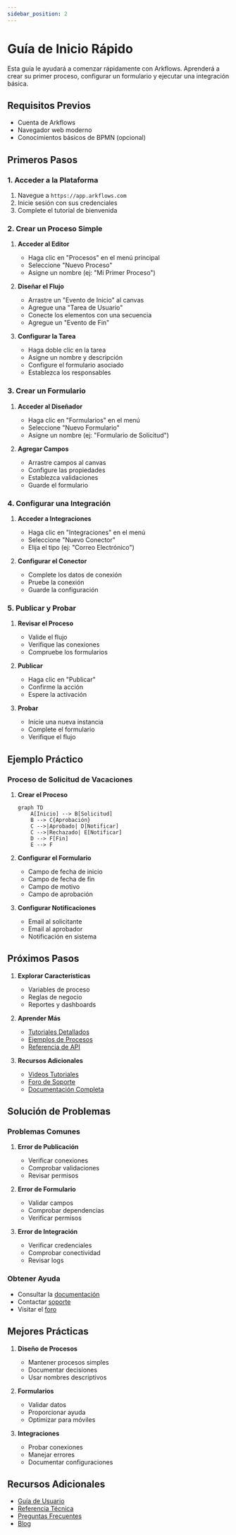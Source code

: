 ```yaml
---
sidebar_position: 2
---
```


# Guía de Inicio Rápido

Esta guía le ayudará a comenzar rápidamente con Arkflows. Aprenderá a crear su primer proceso, configurar un formulario y ejecutar una integración básica.

## Requisitos Previos

- Cuenta de Arkflows
- Navegador web moderno
- Conocimientos básicos de BPMN (opcional)

## Primeros Pasos

### 1. Acceder a la Plataforma

1. Navegue a `https://app.arkflows.com`
2. Inicie sesión con sus credenciales
3. Complete el tutorial de bienvenida

### 2. Crear un Proceso Simple

1. **Acceder al Editor**
   - Haga clic en "Procesos" en el menú principal
   - Seleccione "Nuevo Proceso"
   - Asigne un nombre (ej: "Mi Primer Proceso")

2. **Diseñar el Flujo**
   - Arrastre un "Evento de Inicio" al canvas
   - Agregue una "Tarea de Usuario"
   - Conecte los elementos con una secuencia
   - Agregue un "Evento de Fin"

3. **Configurar la Tarea**
   - Haga doble clic en la tarea
   - Asigne un nombre y descripción
   - Configure el formulario asociado
   - Establezca los responsables

### 3. Crear un Formulario

1. **Acceder al Diseñador**
   - Haga clic en "Formularios" en el menú
   - Seleccione "Nuevo Formulario"
   - Asigne un nombre (ej: "Formulario de Solicitud")

2. **Agregar Campos**
   - Arrastre campos al canvas
   - Configure las propiedades
   - Establezca validaciones
   - Guarde el formulario

### 4. Configurar una Integración

1. **Acceder a Integraciones**
   - Haga clic en "Integraciones" en el menú
   - Seleccione "Nuevo Conector"
   - Elija el tipo (ej: "Correo Electrónico")

2. **Configurar el Conector**
   - Complete los datos de conexión
   - Pruebe la conexión
   - Guarde la configuración

### 5. Publicar y Probar

1. **Revisar el Proceso**
   - Valide el flujo
   - Verifique las conexiones
   - Compruebe los formularios

2. **Publicar**
   - Haga clic en "Publicar"
   - Confirme la acción
   - Espere la activación

3. **Probar**
   - Inicie una nueva instancia
   - Complete el formulario
   - Verifique el flujo

## Ejemplo Práctico

### Proceso de Solicitud de Vacaciones

1. **Crear el Proceso**
   ```mermaid
   graph TD
       A[Inicio] --> B[Solicitud]
       B --> C{Aprobación}
       C -->|Aprobado| D[Notificar]
       C -->|Rechazado| E[Notificar]
       D --> F[Fin]
       E --> F
   ```

2. **Configurar el Formulario**
   - Campo de fecha de inicio
   - Campo de fecha de fin
   - Campo de motivo
   - Campo de aprobación

3. **Configurar Notificaciones**
   - Email al solicitante
   - Email al aprobador
   - Notificación en sistema

## Próximos Pasos

1. **Explorar Características**
   - Variables de proceso
   - Reglas de negocio
   - Reportes y dashboards

2. **Aprender Más**
   - [Tutoriales Detallados](./tutorials)
   - [Ejemplos de Procesos](./examples)
   - [Referencia de API](./api-reference)

3. **Recursos Adicionales**
   - [Videos Tutoriales](./videos)
   - [Foro de Soporte](./support)
   - [Documentación Completa](./docs)

## Solución de Problemas

### Problemas Comunes

1. **Error de Publicación**
   - Verificar conexiones
   - Comprobar validaciones
   - Revisar permisos

2. **Error de Formulario**
   - Validar campos
   - Comprobar dependencias
   - Verificar permisos

3. **Error de Integración**
   - Verificar credenciales
   - Comprobar conectividad
   - Revisar logs

### Obtener Ayuda

- Consultar la [documentación](./docs)
- Contactar [soporte](./support)
- Visitar el [foro](./forum)

## Mejores Prácticas

1. **Diseño de Procesos**
   - Mantener procesos simples
   - Documentar decisiones
   - Usar nombres descriptivos

2. **Formularios**
   - Validar datos
   - Proporcionar ayuda
   - Optimizar para móviles

3. **Integraciones**
   - Probar conexiones
   - Manejar errores
   - Documentar configuraciones

## Recursos Adicionales

- [Guía de Usuario](./user-guide)
- [Referencia Técnica](./technical)
- [Preguntas Frecuentes](./faq)
- [Blog](./blog) 